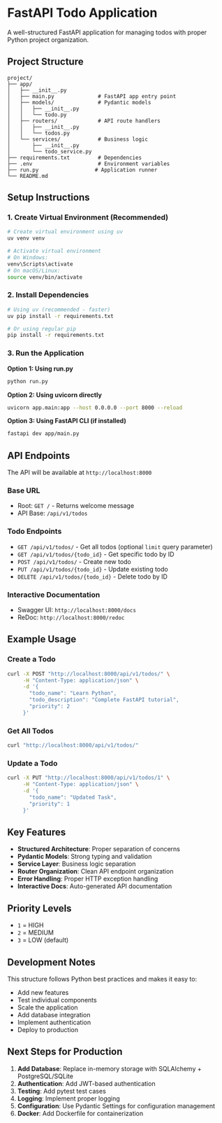 # FastAPI Todo Application

A well-structured FastAPI application for managing todos with proper Python project organization.

## Project Structure

```
project/
├── app/
│   ├── __init__.py
│   ├── main.py              # FastAPI app entry point
│   ├── models/              # Pydantic models
│   │   ├── __init__.py
│   │   └── todo.py
│   ├── routers/             # API route handlers
│   │   ├── __init__.py
│   │   └── todos.py
│   └── services/            # Business logic
│       ├── __init__.py
│       └── todo_service.py
├── requirements.txt         # Dependencies
├── .env                     # Environment variables
├── run.py                  # Application runner
└── README.md
```

## Setup Instructions

### 1. Create Virtual Environment (Recommended)
```bash
# Create virtual environment using uv
uv venv venv

# Activate virtual environment
# On Windows:
venv\Scripts\activate
# On macOS/Linux:
source venv/bin/activate
```

### 2. Install Dependencies
```bash
# Using uv (recommended - faster)
uv pip install -r requirements.txt

# Or using regular pip
pip install -r requirements.txt
```

### 3. Run the Application

**Option 1: Using run.py**
```bash
python run.py
```

**Option 2: Using uvicorn directly**
```bash
uvicorn app.main:app --host 0.0.0.0 --port 8000 --reload
```

**Option 3: Using FastAPI CLI (if installed)**
```bash
fastapi dev app/main.py
```

## API Endpoints

The API will be available at `http://localhost:8000`

### Base URL
- Root: `GET /` - Returns welcome message
- API Base: `/api/v1/todos`

### Todo Endpoints
- `GET /api/v1/todos/` - Get all todos (optional `limit` query parameter)
- `GET /api/v1/todos/{todo_id}` - Get specific todo by ID
- `POST /api/v1/todos/` - Create new todo
- `PUT /api/v1/todos/{todo_id}` - Update existing todo
- `DELETE /api/v1/todos/{todo_id}` - Delete todo by ID

### Interactive Documentation
- Swagger UI: `http://localhost:8000/docs`
- ReDoc: `http://localhost:8000/redoc`

## Example Usage

### Create a Todo
```bash
curl -X POST "http://localhost:8000/api/v1/todos/" \
     -H "Content-Type: application/json" \
     -d '{
       "todo_name": "Learn Python",
       "todo_description": "Complete FastAPI tutorial",
       "priority": 2
     }'
```

### Get All Todos
```bash
curl "http://localhost:8000/api/v1/todos/"
```

### Update a Todo
```bash
curl -X PUT "http://localhost:8000/api/v1/todos/1" \
     -H "Content-Type: application/json" \
     -d '{
       "todo_name": "Updated Task",
       "priority": 1
     }'
```

## Key Features

- **Structured Architecture**: Proper separation of concerns
- **Pydantic Models**: Strong typing and validation
- **Service Layer**: Business logic separation
- **Router Organization**: Clean API endpoint organization
- **Error Handling**: Proper HTTP exception handling
- **Interactive Docs**: Auto-generated API documentation

## Priority Levels
- `1` = HIGH
- `2` = MEDIUM  
- `3` = LOW (default)

## Development Notes

This structure follows Python best practices and makes it easy to:
- Add new features
- Test individual components
- Scale the application
- Add database integration
- Implement authentication
- Deploy to production

## Next Steps for Production

1. **Add Database**: Replace in-memory storage with SQLAlchemy + PostgreSQL/SQLite
2. **Authentication**: Add JWT-based authentication
3. **Testing**: Add pytest test cases
4. **Logging**: Implement proper logging
5. **Configuration**: Use Pydantic Settings for configuration management
6. **Docker**: Add Dockerfile for containerization
